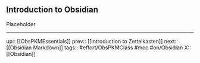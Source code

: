 ## Introduction to Obsidian

Placeholder

---
up:: [[ObsPKMEssentials]]
prev:: [[Introduction to Zettelkasten]]
next:: [[Obsidian Markdown]]
tags:: #effort/ObsPKMClass #moc #on/Obsidian 
X:: [[Obsidian]]
